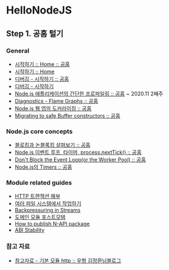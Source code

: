 # HelloNodeJS
## Step 1. 공홈 털기
### General
- [시작하기 :: Home :: 공홈](https://nodejs.org/ko/docs/guides/)
- [시작하기 :: Home](https://nodejs.org/ko/docs/guides/)
- [디버깅 - 시작하기 :: 공홈](https://nodejs.org/ko/docs/guides/debugging-getting-started/)
- [디버깅 - 시작하기](https://github.com/accidentlywoo/HelloNodeJS/tree/main/DebugingStart)
- [Node.js 애플리케이션의 간단한 프로파일링 :: 공홈](https://nodejs.org/ko/docs/guides/simple-profiling/) 
    ~ 2020.11 2째주
- [Diagnostics - Flame Graphs :: 공홈]()
- [Node.js 웹 앱의 도커라이징 :: 공홈]()
- [Migrating to safe Buffer constructors :: 공홈]()

### Node.js core concepts
- [블로킹과 논블록킹 살펴보기 :: 공홈]()
- [Node.js 이벤트 루프, 타이머, process.nextTick() :: 공홈]()
- [Don't Block the Event Loop(or the Worker Pool) :: 공홈]()
- [Node.js의 Timers :: 공홈]()

### Module related guides
- [HTTP 트랜잭션 해부]()
- [여러 파일 시스템에서 작업하기]()
- [Backpressuring in Streams]()
- [도메인 모듈 포스트모템]()
- [How to publish N-API package]()
- [ABI Stability]()

### 참고 자료
- [참고자료 - 기본 모듈 http :: 우형 김정환님블로그](https://jeonghwan-kim.github.io/series/2018/12/02/node-web-2_http.html)